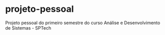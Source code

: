 # projeto-pessoal
Projeto pessoal do primeiro semestre do curso Análise e Desenvolvimento de Sistemas - SPTech
